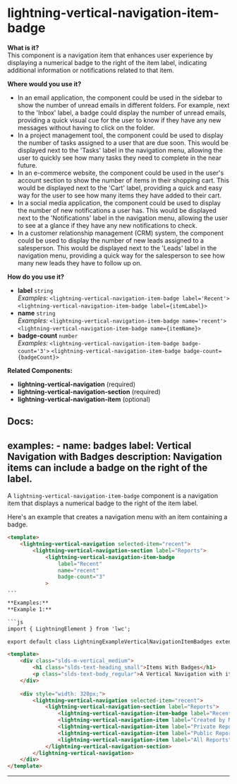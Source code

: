 # lightning-vertical-navigation-item-badge

**What is it?**  
This component is a navigation item that enhances user experience by displaying a numerical badge to the right of the item label, indicating additional information or notifications related to that item.

**Where would you use it?**
- In an email application, the <lightning-vertical-navigation-item-badge> component could be used in the sidebar to show the number of unread emails in different folders. For example, next to the 'Inbox' label, a badge could display the number of unread emails, providing a quick visual cue for the user to know if they have any new messages without having to click on the folder.
- In a project management tool, the <lightning-vertical-navigation-item-badge> component could be used to display the number of tasks assigned to a user that are due soon. This would be displayed next to the 'Tasks' label in the navigation menu, allowing the user to quickly see how many tasks they need to complete in the near future.
- In an e-commerce website, the <lightning-vertical-navigation-item-badge> component could be used in the user's account section to show the number of items in their shopping cart. This would be displayed next to the 'Cart' label, providing a quick and easy way for the user to see how many items they have added to their cart.
- In a social media application, the <lightning-vertical-navigation-item-badge> component could be used to display the number of new notifications a user has. This would be displayed next to the 'Notifications' label in the navigation menu, allowing the user to see at a glance if they have any new notifications to check.
- In a customer relationship management (CRM) system, the <lightning-vertical-navigation-item-badge> component could be used to display the number of new leads assigned to a salesperson. This would be displayed next to the 'Leads' label in the navigation menu, providing a quick way for the salesperson to see how many new leads they have to follow up on.

**How do you use it?**
- **label** `string`  
  _Examples:_
    `<lightning-vertical-navigation-item-badge label='Recent'>`
    `<lightning-vertical-navigation-item-badge label={itemLabel}>`
- **name** `string`  
  _Examples:_
    `<lightning-vertical-navigation-item-badge name='recent'>`
    `<lightning-vertical-navigation-item-badge name={itemName}>`
- **badge-count** `number`  
  _Examples:_
    `<lightning-vertical-navigation-item-badge badge-count='3'>`
    `<lightning-vertical-navigation-item-badge badge-count={badgeCount}>`

**Related Components:**
- **lightning-vertical-navigation** (required)
- **lightning-vertical-navigation-section** (required)
- **lightning-vertical-navigation-item** (optional)

**Docs:**
---
examples:
    - name: badges
      label: Vertical Navigation with Badges
      description: Navigation items can include a badge on the right of the label.
---

A `lightning-vertical-navigation-item-badge` component is a navigation item that displays a numerical badge to the right of the item label.

Here's an example that creates a navigation menu with an item containing a badge.

```html
<template>
    <lightning-vertical-navigation selected-item="recent">
        <lightning-vertical-navigation-section label="Reports">
            <lightning-vertical-navigation-item-badge
                label="Recent"
                name="recent"
                badge-count="3"
            >
...

**Examples:**
**Example 1:**

```js
import { LightningElement } from 'lwc';

export default class LightningExampleVerticalNavigationItemBadges extends LightningElement {}

```

```html
<template>
    <div class="slds-m-vertical_medium">
        <h1 class="slds-text-heading_small">Items With Badges</h1>
        <p class="slds-text-body_regular">A Vertical Navigation with item badges. Badges contain small amounts of information, such as the number of unread messages.</p>
    </div>
    
    <div style="width: 320px;">
        <lightning-vertical-navigation selected-item="recent">
            <lightning-vertical-navigation-section label="Reports">
                <lightning-vertical-navigation-item-badge label="Recent" name="recent" badge-count="3"></lightning-vertical-navigation-item-badge>
                <lightning-vertical-navigation-item label="Created by Me" name="usercreated"></lightning-vertical-navigation-item>
                <lightning-vertical-navigation-item label="Private Reports" name="private"></lightning-vertical-navigation-item>
                <lightning-vertical-navigation-item label="Public Reports" name="public"></lightning-vertical-navigation-item>
                <lightning-vertical-navigation-item label="All Reports" name="all"></lightning-vertical-navigation-item>
            </lightning-vertical-navigation-section>
        </lightning-vertical-navigation>
    </div>
</template>

```

---
